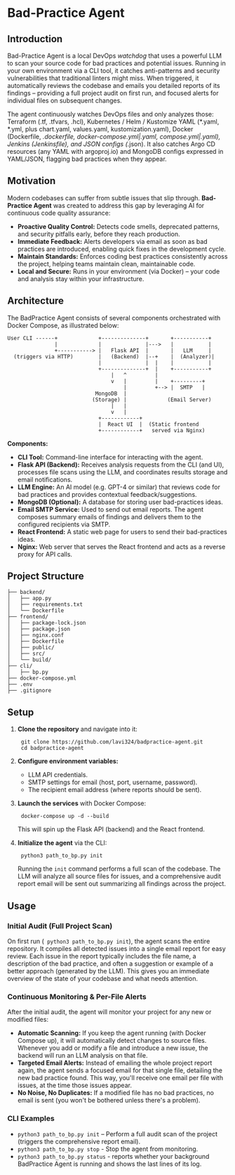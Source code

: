 # Bad-Practice Agent


## Introduction
Bad-Practice Agent is a local DevOps *watchdog* that uses a powerful LLM to scan your source code for bad practices and potential issues. Running in your own environment via a CLI tool, it catches anti-patterns and security vulnerabilities that traditional linters might miss. When triggered, it automatically reviews the codebase and emails you detailed reports of its findings – providing a full project audit on first run, and focused alerts for individual files on subsequent changes. 

The agent continuously watches DevOps files and only analyzes those: Terraform (.tf, .tfvars, .hcl), Kubernetes / Helm / Kustomize YAML (*.yaml, *.yml, plus chart.yaml, values.yaml, kustomization.yaml), Docker (Dockerfile, *.dockerfile, docker-compose.yml|.yaml, compose.yml|.yaml), Jenkins (Jenkinsfile), and JSON configs (*.json). It also catches Argo CD resources (any YAML with argoproj.io) and MongoDB configs expressed in YAML/JSON, flagging bad practices when they appear.

## Motivation
Modern codebases can suffer from subtle issues that slip through. **Bad-Practice Agent** was created to address this gap by leveraging AI for continuous code quality assurance:
- **Proactive Quality Control:** Detects code smells, deprecated patterns, and security pitfalls early, before they reach production.
- **Immediate Feedback:** Alerts developers via email as soon as bad practices are introduced, enabling quick fixes in the development cycle.
- **Maintain Standards:** Enforces coding best practices consistently across the project, helping teams maintain clean, maintainable code.
- **Local and Secure:** Runs in your environment (via Docker) – your code and analysis stay within your infrastructure.

## Architecture
The BadPractice Agent consists of several components orchestrated with Docker Compose, as illustrated below:

    User CLI ------+             +--------------+       +-----------+ 
                   |             |              |--->   |           | 
                   +-----------> |   Flask API  |       |   LLM     | 
      (triggers via HTTP)        |   (Backend)  |--+    |  (Analyzer)| 
                                 |              |  |    |           | 
                                 +--------------+  |    +-----------+ 
                                     |   ^         | 
                                     v   |         |    +---------+ 
                                         |         +--> |  SMTP   | 
                                MongoDB  |      
                               (Storage) |             (Email Server) 
                                     |   | 
                                     v   | 
                                 +------------+ 
                                 |  React UI  |  (Static frontend 
                                 +------------+   served via Nginx)

**Components:**
- **CLI Tool:** Command-line interface for interacting with the agent.
- **Flask API (Backend):** Receives analysis requests from the CLI (and UI), processes file scans using the LLM, and coordinates results storage and email notifications.
- **LLM Engine:** An AI model (e.g. GPT-4 or similar) that reviews code for bad practices and provides contextual feedback/suggestions.
- **MongoDB (Optional):** A database for storing user bad-practices ideas.
- **Email SMTP Service:** Used to send out email reports. The agent composes summary emails of findings and delivers them to the configured recipients via SMTP.
- **React Frontend:** A static web page for users to send their bad-practices ideas.
- **Nginx:** Web server that serves the React frontend and acts as a reverse proxy for API calls.

## Project Structure
    
    ├── backend/               
    │   ├── app.py             
    │   ├── requirements.txt   
    │   └── Dockerfile          
    ├── frontend/
    │   ├── package-lock.json
    │   ├── package.json
    │   ├── nginx.conf
    │   ├── Dockerfile
    │   ├── public/           
    │   ├── src/               
    │   └── build/            
    ├── cli/                
    │   ├── bp.py     
    ├── docker-compose.yml       
    ├── .env
    ├── .gitignore
   

## Setup

1. **Clone the repository** and navigate into it:

        git clone https://github.com/lavi324/badpractice-agent.git
        cd badpractice-agent

2. **Configure environment variables:** 
    - LLM API credentials.
    - SMTP settings for email (host, port, username, password).
    - The recipient email address (where reports should be sent).
    

3. **Launch the services** with Docker Compose:

        docker-compose up -d --build

   This will spin up the Flask API (backend) and the React frontend. 

4. **Initialize the agent** via the CLI:

        python3 path_to_bp.py init

   Running the `init` command performs a full scan of the codebase. The LLM will analyze all source files for issues, and a comprehensive audit report email will be sent out summarizing all findings across the project.  

## Usage

### Initial Audit (Full Project Scan)
On first run (` python3 path_to_bp.py init`), the agent scans the entire repository. It compiles all detected issues into a single email report for easy review. Each issue in the report typically includes the file name, a description of the bad practice, and often a suggestion or example of a better approach (generated by the LLM). This gives you an immediate overview of the state of your codebase and what needs attention.

### Continuous Monitoring & Per-File Alerts
After the initial audit, the agent will monitor your project for any new or modified files:
- **Automatic Scanning:** If you keep the agent running (with Docker Compose up), it will automatically detect changes to source files. Whenever you add or modify a file and introduce a new issue, the backend will run an LLM analysis on that file.
- **Targeted Email Alerts:** Instead of emailing the whole project report again, the agent sends a focused email for that single file, detailing the new bad practice found. This way, you'll receive one email per file with issues, at the time those issues appear.
- **No Noise, No Duplicates:** If a modified file has no bad practices, no email is sent (you won't be bothered unless there's a problem).


### CLI Examples
- `python3 path_to_bp.py init` – Perform a full audit scan of the project (triggers the comprehensive report email).
- `python3 path_to_bp.py stop` - Stop the agent from monitoring.
- `python3 path_to_bp.py status` - reports whether your background BadPractice Agent is running and shows the last lines of its log.




